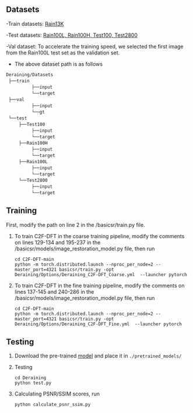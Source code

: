 ## Datasets

-Train datasets: [Rain13K](https://drive.google.com/file/d/14BidJeG4nSNuFNFDf99K-7eErCq4i47t/view?usp=sharing)

-Test datasets: [Rain100L, Rain100H, Test100, Test2800](https://drive.google.com/file/d/1P_-RAvltEoEhfT-9GrWRdpEi6NSswTs8/view?usp=sharing)

-Val dataset: To accelerate the training speed, we selected the first image from the Rain100L test set as the validation set.

- The above dataset path is as follows
  
 `Deraining/Datasets` <br/>
 `├──train`  <br/>
          `├──input`   <br/>
          `└──target`   <br/>
 `├──val`  <br/>
          `├──input`   <br/>
          `└──gt`   <br/>
 `└──test`  <br/>
     `├──Test100`   <br/>
          `├──input`   <br/>
          `└──target`   <br/>
     `├──Rain100H`  <br/>
          `├──input`   <br/>
          `└──target`   <br/>
     `├──Rain100L`  <br/>
          `├──input`   <br/>
          `└──target`   <br/>
     `└──Test2800`<br/>
          `├──input`   <br/>
          `└──target` 
## Training

First, modify the path on line 2 in the /basicsr/train.py file.

1. To train C2F-DFT in the coarse training pipeline, modify the comments on lines 129-134 and 195-237 in the /basicsr/models/image_restoration_model.py file, then run

    ```
    cd C2F-DFT-main
    python -m torch.distributed.launch --nproc_per_node=2 --master_port=4321 basicsr/train.py -opt Deraining/Options/Deraining_C2F-DFT_Coarse.yml  --launcher pytorch
    ```

2. To train C2F-DFT in the fine training pipeline, modify the comments on lines 137-145 and 240-286 in the /basicsr/models/image_restoration_model.py file, then run

    ```
    cd C2F-DFT-main
    python -m torch.distributed.launch --nproc_per_node=2 --master_port=4321 basicsr/train.py -opt Deraining/Options/Deraining_C2F-DFT_Fine.yml  --launcher pytorch
    ```

## Testing

1. Download the pre-trained [model](https://drive.google.com/drive/folders/18dVkwv9WUBXMaCLtsuzA4TYURDtW_DxG) and place it in `./pretrained_models/`

2. Testing
    ```
    cd Deraining
    python test.py
    ```

3. Calculating PSNR/SSIM scores, run

    ```
    python calculate_psnr_ssim.py
    ```

